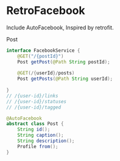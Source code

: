 # RetroFacebook

Include AutoFacebook, Inspired by retrofit.

Post

```java
interface FacebookService {
    @GET("/{postId}")
    Post getPost(@Path String postId);
    
    @GET(/{userId}/posts)
    Post getPosts(@Path String userId);
    
}
// /{user-id}/links
// /{user-id}/statuses
// /{user-id}/tagged
```

```java
@AutoFacebook
abstract class Post {
    String id();
    String caption();
    String description();
    Profile from();
}
```
